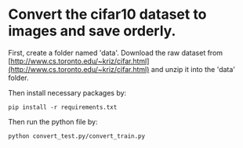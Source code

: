 # Convert the cifar10 dataset to images and save orderly.

First, create a folder named 'data'. Download the raw dataset from [http://www.cs.toronto.edu/~kriz/cifar.html](http://www.cs.toronto.edu/~kriz/cifar.html) and unzip it into the 'data' folder.  

Then install necessary packages by:
```
pip install -r requirements.txt
```

Then run the python file by:
```
python convert_test.py/convert_train.py
```
